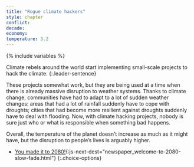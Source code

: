 ```yaml
---
title: "Rogue climate hackers"
style: chapter
conflict: 
decade: 
economy: 
temperature: 3.2
---
```


{% include variables %}

Climate rebels around the world start implementing small-scale projects to hack the climate. 
{:.leader-sentence}

These projects somewhat work, but they are being used at a time when there is already massive disruption to weather systems. Thanks to climate change, communities have had to adapt to a lot of sudden weather changes: areas that had a lot of rainfall suddenly have to cope with droughts; cities that had become more resilient against droughts suddenly have to deal with flooding. Now, with climate hacking projects, nobody is sure just who or what is responsible when something bad happens.

Overall, the temperature of the planet doesn’t increase as much as it might have, but the disruption to people’s lives is arguably higher.

- [You made it to 2080!](part-page_2080.html){:js-next-dest="newspaper_welcome-to-2080-slow-fade.html"}
{:.choice-options}
